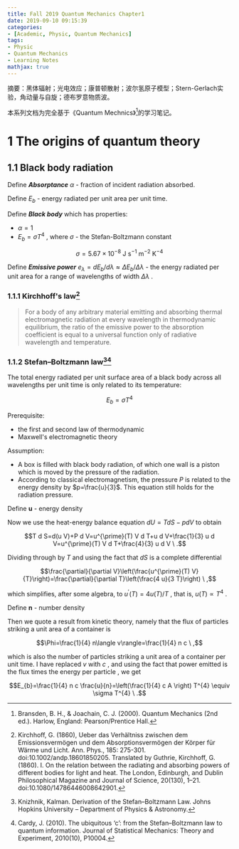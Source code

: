 ```yaml
---
title: Fall 2019 Quantum Mechanics Chapter1
date: 2019-09-10 09:15:39
categories:
- [Academic, Physic, Quantum Mechanics]
tags:
- Physic
- Quantum Mechanics
- Learning Notes
mathjax: true
---
```


摘要：黑体辐射；光电效应；康普顿散射；波尔氢原子模型；Stern-Gerlach实验，角动量与自旋；德布罗意物质波。

<!--more-->

本系列文档为完全基于《Quantum Mechnics》[^1]的学习笔记。

# 1 The origins of quantum theory

## 1.1 Black body radiation

Define ***Absorptance*** $\alpha$ - fraction of incident radiation absorbed.

Define $E_{b}$ - energy radiated per unit area per unit time.

Define ***Black body*** which has properties:  
* $\alpha=1$   
* $E_{b}=\sigma T^{4}$ , where $\sigma$ - the Stefan-Boltzmann constant

$$\sigma=5.67 \times 10^{-8} \ \mathrm{J} \ \mathrm{s}^{-1} \ \mathrm{m}^{-2} \ \mathrm{K}^{-4}$$

Define ***Emissive power*** $e_{\lambda} = d E_{b} / d \lambda \approx \Delta E_{b} / \Delta \lambda$ - the energy radiated per unit area for a range of wavelengths of width $\Delta \lambda$ .

### 1.1.1 Kirchhoff's law[^2]

>For a body of any arbitrary material emitting and absorbing thermal electromagnetic radiation at every wavelength in thermodynamic equilibrium, the ratio of the emissive power to the absorption coefficient is equal to a universal function only of radiative wavelength and temperature.

### 1.1.2 Stefan–Boltzmann law[^3][^4]

 The total energy radiated per unit surface area of a black body across all wavelengths per unit time is only related to its temperature:

 $$E_{b}=\sigma T^{4}$$

Prerequisite:  
* the first and second law of thermodynamic
* Maxwell's electromagnetic theory

Assumption:  
* A box is filled with black body radiation, of which one wall is a piston which is moved by the pressure of the radiation.
* According to classical electromagnetism, the pressure *P* is related to the energy density by $p=\frac{u}{3}$. This equation still holds for the radiation pressure.

Define **u** - energy density

Now we use the heat-energy balance equation $d U=T d S-p d V$ to obtain

$$T d S=d(u V)+P d V=u^{\prime}(T) V d T+u d V+\frac{1}{3} u d V=u^{\prime}(T) V d T+\frac{4}{3} u d V \ .$$

Dividing through by *T* and using the fact that *dS* is a complete differential

$$\frac{\partial}{\partial V}\left(\frac{u^{\prime}(T) V}{T}\right)=\frac{\partial}{\partial T}\left(\frac{4 u}{3 T}\right) \ ,$$

which simplifies, after some algebra, to $u^{\prime}(T)=4 u(T) / T$ , that is, $u(T) \propto T^{4}$ .

Define **n** - number density

Then we quote a result from kinetic theory, namely that the flux of particles striking a unit area of a container is

$$\Phi=\frac{1}{4} n\langle v\rangle=\frac{1}{4} n c \ ,$$

which is also the number of particles striking a unit area of a container per unit time. I have replaced *v* with *c* , and using the fact that power emitted is the flux times the energy per particle , we get

$$E_{b}=\frac{1}{4} n c \frac{u}{n}=\left(\frac{1}{4} c A \right) T^{4} \equiv \sigma T^{4} \ .$$


[^1]: Bransden, B. H., & Joachain, C. J. (2000). Quantum Mechanics (2nd ed.). Harlow, England: Pearson/Prentice Hall.  
[^2]: Kirchhoff, G. (1860), Ueber das Verhältniss zwischen dem Emissionsvermögen und dem Absorptionsvermögen der Körper für Wärme und Licht. Ann. Phys., 185: 275-301. doi:10.1002/andp.18601850205. Translated by Guthrie, Kirchhoff, G. (1860). I. On the relation between the radiating and absorbing powers of different bodies for light and heat. The London, Edinburgh, and Dublin Philosophical Magazine and Journal of Science, 20(130), 1–21. doi:10.1080/14786446008642901.  
[^3]: Knizhnik, Kalman. Derivation of the Stefan–Boltzmann Law. Johns Hopkins University – Department of Physics & Astronomy.  
[^4]: Cardy, J. (2010). The ubiquitous ‘c’: from the Stefan–Boltzmann law to quantum information. Journal of Statistical Mechanics: Theory and Experiment, 2010(10), P10004.
